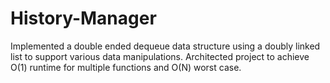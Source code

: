 # History-Manager
Implemented a double ended dequeue data structure using a doubly linked list to support various data manipulations. Architected project to achieve O(1) runtime for multiple functions and O(N) worst case.
